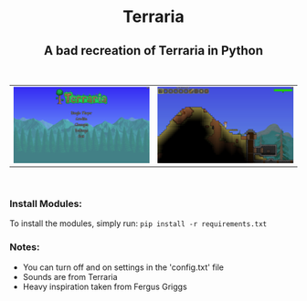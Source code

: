 <h1 align="center">Terraria</h1>
<h2 align="center">A bad recreation of Terraria in Python</h2>
<br />
<table>
	<tr>
		<td>
			<img src="/res/images/readme/menu_screen.png?raw=true" />
		</td>
		<td>
			<img src="/res/images/readme/gameplay.png?raw=true" />
		</td>
	</tr>
</table>
<br />
<h3>Install Modules:</h3>
<p>To install the modules, simply run: <code>pip install -r requirements.txt</code></p>

<h3>Notes:</h3>
<ul>
	<li>You can turn off and on settings in the 'config.txt' file</li>
	<li>Sounds are from Terraria</li>
	<li>Heavy inspiration taken from Fergus Griggs</li>
</ul>
